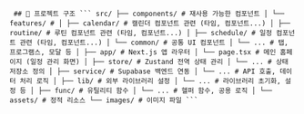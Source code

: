 <pre><code> ## 📁 프로젝트 구조 ``` src/ ├── components/ # 재사용 가능한 컴포넌트 │ └── features/ # │ ├── calendar/ # 캘린더 컴포넌트 관련 (타임, 컴포넌트...) │ ├── routine/ # 루틴 컴포넌트 관련 (타임, 컴포넌트...) │ ├── schedule/ # 일정 컴포넌트 관련 (타임, 컴포넌트...) │ └── common/ # 공통 UI 컴포넌트 │ └── ... # 탭, 프로그램스, 모달 등 │ ├── app/ # Next.js 앱 라우터 │ └── page.tsx # 메인 홈페이지 (일정 관리 화면) │ ├── store/ # Zustand 전역 상태 관리 │ └── ... # 상태 저장소 정의 │ ├── service/ # Supabase 백엔드 연동 │ └── ... # API 호출, 데이터 처리 로직 │ ├── lib/ # 외부 라이브러리 설정 │ └── ... # 라이브러리 초기화, 설정 등 │ ├── func/ # 유틸리티 함수 │ └── ... # 헬퍼 함수, 공용 로직 │ └── assets/ # 정적 리소스 └── images/ # 이미지 파일 ``` </code></pre>
